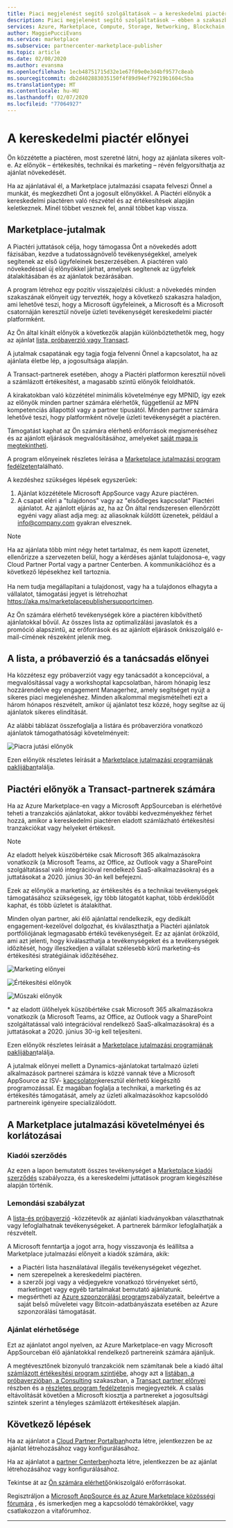 ```yaml
---
title: Piaci megjelenést segítő szolgáltatások – a kereskedelmi piactér előnyei | Azure
description: Piaci megjelenést segítő szolgáltatások – ebben a szakaszban a közzétevők által használható Microsoft-erőforrások szerepelnek.
services: Azure, Marketplace, Compute, Storage, Networking, Blockchain, Security, Partner Center
author: MaggiePucciEvans
ms.service: marketplace
ms.subservice: partnercenter-marketplace-publisher
ms.topic: article
ms.date: 02/08/2020
ms.author: evansma
ms.openlocfilehash: 1ecb48751715d32e1e67f09e0e3d4bf9577c8eab
ms.sourcegitcommit: db2d402883035150f4f89d94ef79219b1604c5ba
ms.translationtype: MT
ms.contentlocale: hu-HU
ms.lasthandoff: 02/07/2020
ms.locfileid: "77064927"
---
```

# <a name="your-commercial-marketplace-benefits"></a>A kereskedelmi piactér előnyei

Ön közzétette a piactéren, most szeretné látni, hogy az ajánlata sikeres volt-e. Az előnyök – értékesítés, technikai és marketing – révén felgyorsíthatja az ajánlat növekedését.

Ha az ajánlatával él, a Marketplace jutalmazási csapata felveszi Önnel a munkát, és megkezdheti Önt a jogosult előnyökkel. A Piactéri előnyök a kereskedelmi piactéren való részvétel és az értékesítések alapján keletkeznek. Minél többet vesznek fel, annál többet kap vissza.

## <a name="marketplace-rewards"></a>Marketplace-jutalmak

A Piactéri juttatások célja, hogy támogassa Önt a növekedés adott fázisában, kezdve a tudatosságnövelő tevékenységekkel, amelyek segítenek az első ügyfeleinek beszerzésében. A piactéren való növekedéssel új előnyökkel járhat, amelyek segítenek az ügyfelek átalakításában és az ajánlatok bezárásában. 

A program létrehoz egy pozitív visszajelzési ciklust: a növekedés minden szakaszának előnyeit úgy tervezték, hogy a következő szakaszra haladjon, ami lehetővé teszi, hogy a Microsoft ügyfeleinek, a Microsoft és a Microsoft csatornáján keresztül növelje üzleti tevékenységét kereskedelmi piactér platformként. 

Az Ön által kínált előnyök a következők alapján különböztethetők meg, hogy az ajánlat [lista, próbaverzió vagy Transact](https://docs.microsoft.com/azure/marketplace/determine-your-listing-type#choose-a-publishing-option).

A jutalmak csapatának egy tagja fogja felvenni Önnel a kapcsolatot, ha az ajánlata életbe lép, a jogosultsága alapján. 

A Transact-partnerek esetében, ahogy a Piactéri platformon keresztül növeli a számlázott értékesítést, a magasabb szintű előnyök feloldhatók. 

A kirakatokban való közzététel minimális követelménye egy MPNID, így ezek az előnyök minden partner számára elérhetők, függetlenül az MPN kompetenciás állapottól vagy a partner típusától. Minden partner számára lehetővé teszi, hogy platformként növelje üzleti tevékenységét a piactéren. 

Támogatást kaphat az Ön számára elérhető erőforrások megismeréséhez és az ajánlott eljárások megvalósításához, amelyeket [saját maga is megtekintheti](https://partner.microsoft.com/asset/collection/azure-marketplace-and-appsource-publisher-toolkit#/). 

A program előnyeinek részletes leírása a [Marketplace jutalmazási program fedélzeten](https://aka.ms/marketplacerewards)található.

A kezdéshez szükséges lépések egyszerűek:

1. Ajánlat közzététele Microsoft AppSource vagy Azure piactéren.
2. A csapat eléri a "tulajdonos" vagy az "elsődleges kapcsolat" Piactéri ajánlatot. Az ajánlott eljárás az, ha az Ön által rendszeresen ellenőrzött egyéni vagy aliast adja meg: az aliasoknak küldött üzenetek, például a info@company.com gyakran elvesznek.

>[!Note]
>Ha az ajánlata több mint négy hetet tartalmaz, és nem kapott üzenetet, ellenőrizze a szervezeten belül, hogy a kérdéses ajánlat tulajdonosa-e, vagy Cloud Partner Portal vagy a partner Centerben. A kommunikációhoz és a következő lépésekhez kell tartoznia. <br> <br> Ha nem tudja megállapítani a tulajdonost, vagy ha a tulajdonos elhagyta a vállalatot, támogatási jegyet is létrehozhat https://aka.ms/marketplacepublishersupportcímen.

Az Ön számára elérhető tevékenységek köre a piactéren kibővíthető ajánlatokkal bővül. Az összes lista az optimalizálási javaslatok és a promóció alapszintű, az erőforrások és az ajánlott eljárások önkiszolgáló e-mail-címének részeként jelenik meg.

## <a name="list-trial-and-consulting-benefits"></a>A lista, a próbaverzió és a tanácsadás előnyei

Ha közzétesz egy próbaverziót vagy egy tanácsadót a koncepcióval, a megvalósítással vagy a workshoptal kapcsolatban, három hónapig lesz hozzárendelve egy engagement Managerhez, amely segítséget nyújt a sikeres piaci megjelenéshez. Minden alkalommal megismételheti ezt a három hónapos részvételt, amikor új ajánlatot tesz közzé, hogy segítse az új ajánlatok sikeres elindítását.

Az alábbi táblázat összefoglalja a listára és próbaverzióra vonatkozó ajánlatok támogathatósági követelményeit:

![Piacra jutási előnyök](./media/marketplace-publishers-guide/gtm-eligibility-requirements.png)

Ezen előnyök részletes leírását a [Marketplace jutalmazási programjának paklijában](https://aka.ms/marketplacerewards)találja.

## <a name="marketplace-rewards-for-transact-partners"></a>Piactéri előnyök a Transact-partnerek számára

Ha az Azure Marketplace-en vagy a Microsoft AppSourceban is elérhetővé teheti a tranzakciós ajánlatokat, akkor további kedvezményekhez férhet hozzá, amikor a kereskedelmi piactéren eladott számlázható értékesítési tranzakciókat vagy helyeket értékesít. 

>[!Note]
>Az eladott helyek küszöbértéke csak Microsoft 365 alkalmazásokra vonatkozik (a Microsoft Teams, az Office, az Outlook vagy a SharePoint szolgáltatással való integrációval rendelkező SaaS-alkalmazásokra) és a juttatásokat a 2020. június 30-án kell befejezni.

Ezek az előnyök a marketing, az értékesítés és a technikai tevékenységek támogatásához szükségesek, így több látogatót kaphat, több érdeklődőt kaphat, és több üzletet is átalakíthat.

Minden olyan partner, aki élő ajánlattal rendelkezik, egy dedikált engagement-kezelővel dolgozhat, és kiválaszthatja a Piactéri ajánlatok portfóliójának legmagasabb értékű tevékenységeit. Ez az ajánlat örökzöld, ami azt jelenti, hogy kiválaszthatja a tevékenységeket és a tevékenységek időzítését, hogy illeszkedjen a vállalat szélesebb körű marketing-és értékesítési stratégiáinak időzítéséhez. 

![Marketing előnyei](./media/marketplace-publishers-guide/marketing-benefit.png)

![Értékesítési előnyök](./media/marketplace-publishers-guide/sales-benefit.png)

![Műszaki előnyök](./media/marketplace-publishers-guide/technical-benefit.png)

\* az eladott ülőhelyek küszöbértéke csak Microsoft 365 alkalmazásokra vonatkozik (a Microsoft Teams, az Office, az Outlook vagy a SharePoint szolgáltatással való integrációval rendelkező SaaS-alkalmazásokra) és a juttatásokat a 2020. június 30-ig kell teljesíteni.

Ezen előnyök részletes leírását a [Marketplace jutalmazási programjának paklijában](https://aka.ms/marketplacerewards)találja.

A jutalmak előnyei mellett a Dynamics-ajánlatokat tartalmazó üzleti alkalmazások partnerei számára is közzé vannak téve a Microsoft AppSource az ISV- [kapcsolaton](https://partner.microsoft.com/solutions/business-applications/isv-overview)keresztül elérhető kiegészítő programozással. Ez magában foglalja a technikai, a marketing és az értékesítés támogatását, amely az üzleti alkalmazásokhoz kapcsolódó partnereink igényeire specializálódott.

## <a name="marketplace-rewards-requirements-and-restrictions"></a>A Marketplace jutalmazási követelményei és korlátozásai

### <a name="publisher-agreement"></a>Kiadói szerződés

Az ezen a lapon bemutatott összes tevékenységet a [Marketplace kiadói szerződés](https://go.microsoft.com/fwlink/?LinkID=699560) szabályozza, és a kereskedelmi juttatások program kiegészítése alapján történik.

### <a name="cancellation-policy"></a>Lemondási szabályzat

A [lista-és próbaverzió](https://docs.microsoft.com/azure/marketplace/determine-your-listing-type) -közzétevők az ajánlati kiadványokban választhatnak vagy lefoglalhatnak tevékenységeket. A partnerek bármikor lefoglalhatják a részvételt. 

A Microsoft fenntartja a jogot arra, hogy visszavonja és leállítsa a Marketplace jutalmazási előnyeit a kiadók számára, akik: 

* a Piactéri lista használatával illegális tevékenységeket végezhet.
* nem szerepelnek a kereskedelmi piactéren. 
* a szerzői jogi vagy a védjegyekre vonatkozó törvényeket sértő, marketinget vagy egyéb tartalmakat bemutató ajánlatunk.
* megsértheti az [Azure szponzorálási program](https://azure.microsoft.com/offers/ms-azr-0036p/)szabályzatait, beleértve a saját belső műveletei vagy Bitcoin-adatbányászata esetében az Azure szponzorálási támogatását. 

### <a name="offer-availability"></a>Ajánlat elérhetősége

Ezt az ajánlatot angol nyelven, az Azure Marketplace-en vagy Microsoft AppSourceban élő ajánlatokkal rendelkező partnereink számára ajánljuk.

A megtévesztőnek bizonyuló tranzakciók nem számítanak bele a kiadó által [számlázott értékesítési program szintjébe](https://aka.ms/marketplacepublisherrewards), ahogy azt a [listában, a próbaverzióban, a Consulting](#list-trial-and-consulting-benefits) szakaszban, a [Transact partner előnyei](#marketplace-rewards-for-transact-partners) részben és a [részletes program fedélzeten](https://aka.ms/marketplacepublisherrewards)is megjegyezték. A csalás eltávolítását követően a Microsoft kiosztja a partnereket a jogosultsági szintek szerint a tényleges számlázott értékesítések alapján. 

## <a name="next-steps"></a>Következő lépések

Ha az ajánlatot a [Cloud Partner Portalban](https://cloudpartner.azure.com)hozta létre, jelentkezzen be az ajánlat létrehozásához vagy konfigurálásához.

Ha az ajánlatot a [partner Centerben](https://partner.microsoft.com/en-us/dashboard/commercial-marketplace/overview)hozta létre, jelentkezzen be az ajánlat létrehozásához vagy konfigurálásához.

Tekintse át az [Ön számára elérhető](https://partner.microsoft.com/asset/collection/azure-marketplace-and-appsource-publisher-toolkit#/)önkiszolgáló erőforrásokat.

Regisztráljon a [Microsoft AppSource és az Azure Marketplace közösségi fórumára](https://www.microsoftpartnercommunity.com/t5/Azure-Marketplace-and-AppSource/bd-p/2222) , és ismerkedjen meg a kapcsolódó témakörökkel, vagy csatlakozzon a vitafórumhoz.

---
